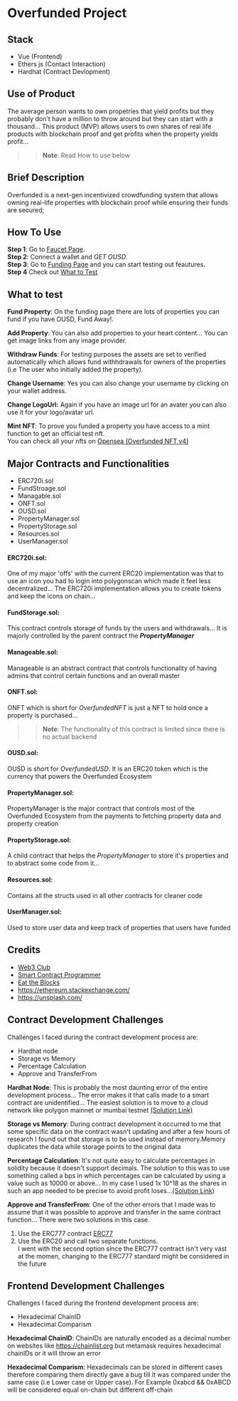 # Overfunded Project

## Stack

- Vue (Frontend)
- Ethers js (Contact Interaction)
- Hardhat (Contract Devlopment)

## Use of Product

The average person wants to own propetries that yield profits but they probably don't have a million to throw around but they can start with a thousand... This product (MVP) allows users to own shares of real life products with blockchain proof and get profits when the property yields profit...

> > **Note**: Read How to use below

## Brief Description

Overfunded is a next-gen incentivized crowdfunding system that allows owning real-life properties with blockchain proof while ensuring their funds are secured;

## How To Use

**Step 1**:
Go to [Faucet Page](https://overfunded.vercel.app/faucet).  
**Step 2**:
Connect a wallet and _GET OUSD_.  
**Step 3**:
Go to [Funding Page](https://overfunded.vercel.app/fund) and you can start testing out feautures.  
**Step 4**
Check out [What to Test](https://github.com/Psionyc/overfunded/#what-to-test)

## What to test

**Fund Property**: On the funding page there are lots of properties you can fund if you have OUSD, Fund Away!.  

**Add Property**: You can also add properties to your heart content... You can get image links from any image provider.  

**Withdraw Funds**: For testing purposes the assets are set to verified automatically which allows fund withhdrawals for owners of the properties (i.e The user who initially added the property).  

**Change Username**: Yes you can also change your username by clicking on your wallet address.  

**Change LogoUrl:** Again if you have an image url for an avater you can also use it for your logo/avatar url.  

**Mint NFT**: To prove you funded a property you have access to a mint function to get an official test nft.  
You can check all your nfts on [Opensea (Overfunded NFT v4)](https://testnets.opensea.io/collection/overfundednft-v4)
## Major Contracts and Functionalities

- ERC720i.sol
- FundStroage.sol
- Managable.sol
- ONFT.sol
- OUSD.sol
- PropertyManager.sol
- PropertyStorage.sol
- Resources.sol
- UserManager.sol

#### **ERC720i.sol**:

One of my major 'offs' with the current ERC20 implementation was that to use an icon you had to login into polygonscan which made it feel less decentralized... The ERC720i implementation allows you to create tokens and keep the icons on chain...

#### **FundStorage.sol**:

This contract controls storage of funds by the users and withdrawals... It is majorly controlled by the parent contract the **_PropertyManager_**

#### **Manageable.sol**:

Manageable is an abstract contract that controls functionality of having admins that control certain functions and an overall master

#### **ONFT.sol**:

ONFT which is short for _OverfundedNFT_ is just a NFT to hold once a property is purchased...

> > **Note**: The functionality of this contract is limited since there is no actual backend

#### **OUSD.sol**:

OUSD is short for _OverfundedUSD_. It is an ERC20 token which is the currency that powers the Overfunded Ecosystem

#### **PropertyManager.sol**:

PropertyManager is the major contract that controls most of the Overfunded Ecosystem from the payments to fetching property data and property creation

#### **PropertyStorage.sol**:

A child contract that helps the _PropertyManager_ to store it's properties and to abstract some code from it...

#### **Resources.sol**:

Contains all the structs used in all other contracts for cleaner code

#### **UserManager.sol**:

Used to store user data and keep track of properties that users have funded

## Credits

- [Web3 Club](https://www.youtube.com/@Web3_Club)
- [Smart Contract Programmer](https://www.youtube.com/@smartcontractprogrammer)
- [Eat the Blocks](https://www.youtube.com/@EatTheBlocks)
- https://ethereum.stackexchange.com/
- https://unsplash.com/

## Contract Development Challenges

Challenges I faced during the contract development process are:

- Hardhat node
- Storage vs Memory
- Percentage Calculation
- Approve and TransferFrom

**Hardhat Node**: This is probably the most daunting error of the entire development process... The error makes it that calls made to a smart contract are unidentified... The easiest solution is to move to a cloud network like polygon mainnet or mumbai testnet [(Solution Link)](https://ethereum.stackexchange.com/questions/124235/providererror-error-transaction-reverted-function-selector-was-not-recognized)

**Storage vs Memory**: During contract development it occurred to me that some specific data on the contract wasn't updating and after a few hours of research I found out that storage is to be used instead of memory.Memory duplicates the data while storage points to the original data

**Percentage Calculation**: It's not quite easy to calculate percentages in solidity because it doesn't support decimals. The solution to this was to use something called a bps in which percentages can be calculated by using a value such as 10000 or above... In my case I used 1x 10^18 as the shares in such an app needed to be precise to avoid profit loses...[(Solution Link)](https://www.youtube.com/watch?v=nsf46dzgCog)

**Approve and TransferFrom**: One of the other errors that I made was to assume that it was possible to approve and transfer in the same contract function... There were two solutions in this case.

1. Use the ERC777 contract [ERC77](https://docs.openzeppelin.com/contracts/4.x/erc777)
2. Use the ERC20 and call two separate functions.  
    I went with the second option since the ERC777 contract isn't very vast at the momen, changing to the ERC777 standard might be considered in the future

## Frontend Development Challenges

Challenges I faced during the frontend development process are:

- Hexadecimal ChainID
- Hexadecimal Comparism

**Hexadecimal ChainID**: ChainIDs are naturally encoded as a decimal number on websites like https://chainlist.org but metamask requires hexadecimal chainIDs or it will throw an error

**Hexadecimal Comparism**: Hexadecimals can be stored in different cases therefore comparing them directly gave a bug till it was compared under the same case (i.e Lower case or Upper case). For Example 0xabcd && 0xABCD will be considered equal on-chain but different off-chain
